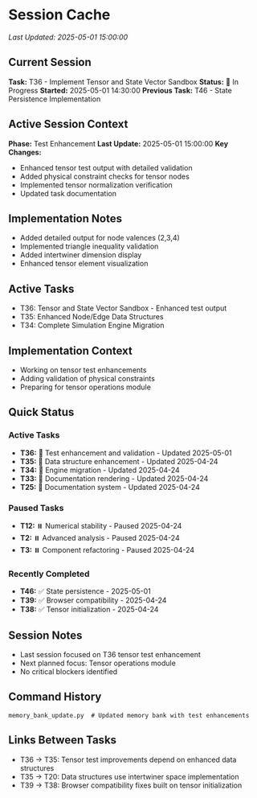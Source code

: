 # Session Cache
*Last Updated: 2025-05-01 15:00:00*

## Current Session
**Task:** T36 - Implement Tensor and State Vector Sandbox
**Status:** 🔄 In Progress
**Started:** 2025-05-01 14:30:00
**Previous Task:** T46 - State Persistence Implementation

## Active Session Context
**Phase:** Test Enhancement
**Last Update:** 2025-05-01 15:00:00
**Key Changes:**
- Enhanced tensor test output with detailed validation
- Added physical constraint checks for tensor nodes
- Implemented tensor normalization verification
- Updated task documentation

## Implementation Notes
- Added detailed output for node valences (2,3,4)
- Implemented triangle inequality validation
- Added intertwiner dimension display
- Enhanced tensor element visualization

## Active Tasks
- T36: Tensor and State Vector Sandbox - Enhanced test output
- T35: Enhanced Node/Edge Data Structures
- T34: Complete Simulation Engine Migration

## Implementation Context
- Working on tensor test enhancements
- Adding validation of physical constraints
- Preparing for tensor operations module

## Quick Status
### Active Tasks
- **T36:** 🔄 Test enhancement and validation - Updated 2025-05-01
- **T35:** 🔄 Data structure enhancement - Updated 2025-04-24
- **T34:** 🔄 Engine migration - Updated 2025-04-24
- **T33:** 🔄 Documentation rendering - Updated 2025-04-24
- **T25:** 🔄 Documentation system - Updated 2025-04-24

### Paused Tasks
- **T12:** ⏸️ Numerical stability - Paused 2025-04-24
- **T2:** ⏸️ Advanced analysis - Paused 2025-04-24
- **T3:** ⏸️ Component refactoring - Paused 2025-04-24

### Recently Completed
- **T46:** ✅ State persistence - 2025-05-01
- **T39:** ✅ Browser compatibility - 2025-04-24
- **T38:** ✅ Tensor initialization - 2025-04-24

## Session Notes
- Last session focused on T36 tensor test enhancement
- Next planned focus: Tensor operations module
- No critical blockers identified

## Command History
```
memory_bank_update.py  # Updated memory bank with test enhancements
```

## Links Between Tasks
- T36 → T35: Tensor test improvements depend on enhanced data structures
- T35 → T20: Data structures use intertwiner space implementation
- T39 → T38: Browser compatibility fixes built on tensor initialization